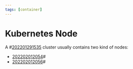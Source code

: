 ```yaml
---
tags: [container]
---
```


# Kubernetes Node

A #[202201291535](202201291535.md) cluster usually contains two kind of nodes:
- [202202012054](202202012054.md)#
- [202202012056](202202012056.md)#
